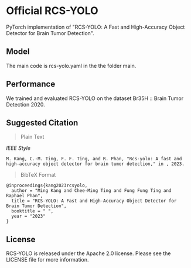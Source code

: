 # Official RCS-YOLO
PyTorch implementation of "RCS-YOLO: A Fast and High-Accuracy Object Detector for Brain Tumor Detection".

## Model
The main code is rcs-yolo.yaml in the the folder main.

## Performance
We trained and evaluated RCS-YOLO on the dataset Br35H :: Brain Tumor Detection 2020.

## Suggested Citation
> Plain Text

*IEEE Style*
```
M. Kang, C.-M. Ting, F. F. Ting, and R. Phan, "Rcs-yolo: A fast and high-accuracy object detector for brain tumor detection," in , 2023.
```

> BibTeX Format
```
@inproceedings{kang2023rcsyolo,
  author = "Ming Kang and Chee-Ming Ting and Fung Fung Ting and Raphael Phan",
  title = "RCS-YOLO: A Fast and High-Accuracy Object Detector for Brain Tumor Detection",
  booktitle = " ",
  year = "2023"
}
```

## License
RCS-YOLO is released under the Apache 2.0 license. Please see the LICENSE file for more information.
